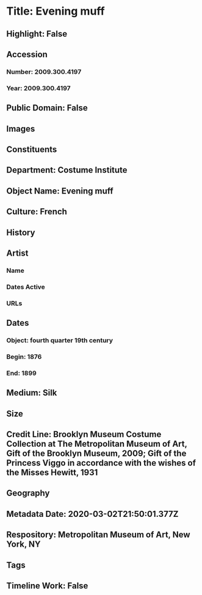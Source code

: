 # Title: Evening muff
## Highlight: False
## Accession
### Number: 2009.300.4197
### Year: 2009.300.4197
## Public Domain: False
## Images
## Constituents
## Department: Costume Institute
## Object Name: Evening muff
## Culture: French
## History
## Artist
### Name
### Dates Active
### URLs
## Dates
### Object: fourth quarter 19th century
### Begin: 1876
### End: 1899
## Medium: Silk
## Size
## Credit Line: Brooklyn Museum Costume Collection at The Metropolitan Museum of Art, Gift of the Brooklyn Museum, 2009; Gift of the Princess Viggo in accordance with the wishes of the Misses Hewitt, 1931
## Geography
## Metadata Date: 2020-03-02T21:50:01.377Z
## Respository: Metropolitan Museum of Art, New York, NY
## Tags
## Timeline Work: False